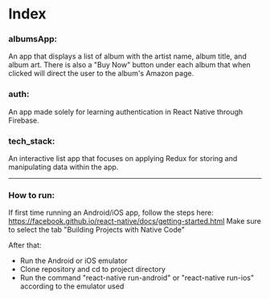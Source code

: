 # Index

### albumsApp:
An app that displays a list of album with the artist name, album title, and album art. There is also a "Buy Now" button under each album that when clicked will direct the user to the album's Amazon page. 

### auth:
An app made solely for learning authentication in React Native through Firebase.

### tech_stack:
An interactive list app that focuses on applying Redux for storing and manipulating data within the app.  

---

### How to run:

If first time running an Android/iOS app, follow the steps here: https://facebook.github.io/react-native/docs/getting-started.html Make sure to select the tab "Building Projects with Native Code"

After that: 
- Run the Android or iOS emulator
- Clone repository and cd to project directory
- Run the command "react-native run-android" or "react-native run-ios" according to the emulator used
